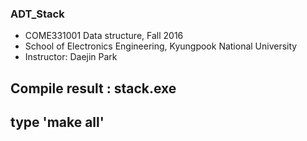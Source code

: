 
 ### ADT_Stack
 * COME331001 Data structure, Fall 2016
 * School of Electronics Engineering, Kyungpook National University
 * Instructor: Daejin Park
 
 ## Compile result : stack.exe
 ## type 'make all'
